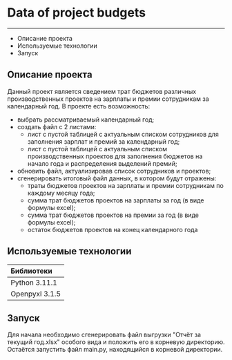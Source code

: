 # Data of project budgets

--------

* Описание проекта
* Используемые технологии
* Запуск


Описание проекта
----------------

Данный проект является сведением трат бюджетов различных производственных проектов на зарплаты и премии сотрудникам за календарный год.
В проекте есть возможность:
* выбрать рассматриваемый календарный год;
* создать файл с 2 листами:
    * лист с пустой таблицей с актуальным списком сотрудников для заполнения зарплат и премий за календарный год;
    * лист с пустой таблицей с актуальным списком производственных проектов для заполнения бюджетов на начало года и распределения выделений премий;
* обновить файл, актуализировав список сотрудников и проектов;
* сгенерировать итоговый файл данных, в котором будут отражены:
    * траты бюджетов проектов на зарплаты и премии сотрудникам по каждому месяцу года;
    * сумма трат бюджетов проектов на зарплаты за год (в виде формулы excel);
    * сумма трат бюджетов проектов на премии за год (в виде формулы excel);
    * остаток бюджетов проектов на конец календарного года

Используемые технологии
-----------------------

|Библиотеки|
|:---|
| Python 3.11.1   |  
| Openpyxl 3.1.5  |

Запуск
------

Для начала необходимо сгенерировать файл выгрузки "Отчёт за текущий год.xlsx" особого вида и положить его в корневую директорию.  
Остаётся запустить файл main.py, находящийся в корневой директории.
